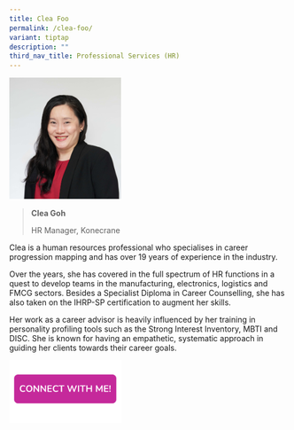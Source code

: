 ```yaml
---
title: Clea Foo
permalink: /clea-foo/
variant: tiptap
description: ""
third_nav_title: Professional Services (HR)
---
```

<p></p>
<div class="isomer-image-wrapper">
<img style="width: 40%;" height="auto" width="100%" alt="" src="/images/Profile Photos/Clea_Goh_1_copy.jpg">
</div>
<blockquote>
<p><strong>Clea Goh</strong>
</p>
<p>HR Manager, Konecrane</p>
</blockquote>
<p></p>
<p>Clea is a human resources professional who specialises in career progression
mapping and has over 19 years of experience in the industry.</p>
<p>Over the years, she has covered in the full spectrum of HR functions in
a quest to develop teams in the manufacturing, electronics, logistics and
FMCG sectors. Besides a Specialist Diploma in Career Counselling, she has
also taken on the IHRP-SP certification to augment her skills.</p>
<p>Her work as a career advisor is heavily influenced by her training in
personality profiling tools such as the Strong Interest Inventory, MBTI
and DISC. She is known for having an empathetic, systematic approach in
guiding her clients towards their career goals.</p>
<div class="isomer-image-wrapper">
<img style="width: 40%;" height="auto" width="100%" alt="" src="/images/CONNECT_WITH_ME.png">
</div>
<p></p>